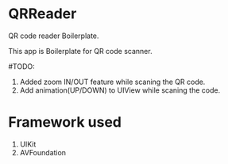 # QRReader
QR code reader Boilerplate.

This app is Boilerplate for QR code scanner.




#TODO:

1. Added zoom IN/OUT feature while scaning the QR code.
2. Add animation(UP/DOWN) to UIView while scaning the code.



# Framework used

1. UIKit
2. AVFoundation
